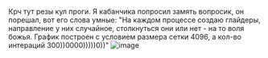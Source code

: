 Крч тут резы кул проги. Я кабанчика попросил замять вопросик, он порешал, вот его слова умные:
"На каждом процессе создаю глайдеры, направление у них случайное, столкнуться они или нет - на то воля божья. График построен с условием размера сетки 4096, а кол-во интераций 300))0000)))))0))"
![image](https://github.com/user-attachments/assets/1d23f5cd-67b8-45d2-863a-23edd478bab3)
